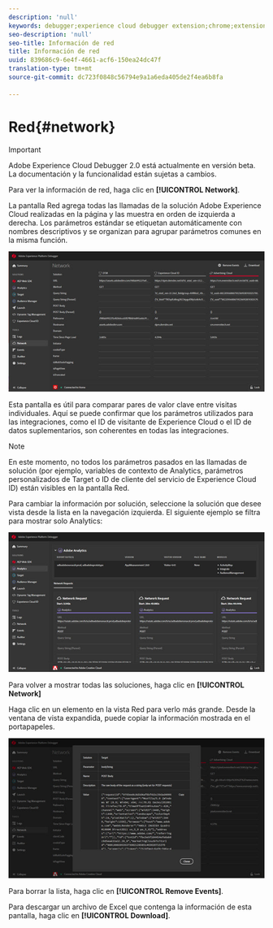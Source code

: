 ```yaml
---
description: 'null'
keywords: debugger;experience cloud debugger extension;chrome;extension;network;information
seo-description: 'null'
seo-title: Información de red
title: Información de red
uuid: 839686c9-6e4f-4661-acf6-150ea24dc47f
translation-type: tm+mt
source-git-commit: dc723f0848c56794e9a1a6eda405de2f4ea6b8fa

---
```



# Red{#network}

> [!IMPORTANT]
>
> Adobe Experience Cloud Debugger 2.0 está actualmente en versión beta. La documentación y la funcionalidad están sujetas a cambios.

Para ver la información de red, haga clic en **[!UICONTROL Network]**.

La pantalla Red agrega todas las llamadas de la solución Adobe Experience Cloud realizadas en la página y las muestra en orden de izquierda a derecha. Los parámetros estándar se etiquetan automáticamente con nombres descriptivos y se organizan para agrupar parámetros comunes en la misma función.

![](assets/network.jpg)

Esta pantalla es útil para comparar pares de valor clave entre visitas individuales. Aquí se puede confirmar que los parámetros utilizados para las integraciones, como el ID de visitante de Experience Cloud o el ID de datos suplementarios, son coherentes en todas las integraciones.

>[!NOTE]
>
>En este momento, no todos los parámetros pasados en las llamadas de solución (por ejemplo, variables de contexto de Analytics, parámetros personalizados de Target o ID de cliente del servicio de Experience Cloud ID) están visibles en la pantalla Red.

Para cambiar la información por solución, seleccione la solución que desee vista desde la lista en la navegación izquierda. El siguiente ejemplo se filtra para mostrar solo Analytics:

![](assets/network-analytics.jpg)

Para volver a mostrar todas las soluciones, haga clic en **[!UICONTROL Network]**

Haga clic en un elemento en la vista Red para verlo más grande. Desde la ventana de vista expandida, puede copiar la información mostrada en el portapapeles.

![](assets/network-expand.jpg)

<!--Use the icon at the top of each column to copy the server call URL to your clipboard, where you can paste it into another document for reference or debugging purposes.

![](assets/copy.jpg)-->

Para borrar la lista, haga clic en **[!UICONTROL Remove Events]**.

Para descargar un archivo de Excel que contenga la información de esta pantalla, haga clic en **[!UICONTROL Download]**.